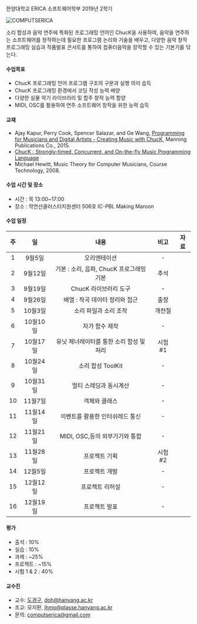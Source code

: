한양대학교 ERICA 소프트웨어학부 2019년 2학기 

![COMPUTSERICA](https://i.imgur.com/3A8uLLH.png)

소리 합성과 음악 연주에 특화된 프로그래밍 언어인 ChucK을 사용하여, 음악을 연주하는 소프트웨어를 창작하는데 필요한 프로그램 논리와 기술을 배우고, 
다양한 음악 창작 프로그래밍 실습과 작품발표 콘서트를 통하여 컴퓨터음악을 창작할 수 있는 기본기를 닦는다. 

#### 수업목표
- ChucK 프로그래밍 언어 프로그램 구조의 구문과 실행 의미 습득
- ChucK 프로그래밍 환경에서 코딩 작성 능력 배양
- 다양한 실물 악기 라이브러리 및 합주 창작 능력 함양
- MIDI, OSC를 활용하여 연주 소프트웨어 창작을 위한 능력 습득

#### 교재
- Ajay Kapur, Perry Cook, Spencer Salazar, and Ge Wang, [Programming for Musicians and Digital Artists - Creating Music with ChucK](https://www.manning.com/books/programming-for-musicians-and-digital-artists), Manning Publications Co., 2015.
- [ChucK : Strongly-timed, Concurrent, and On-the-fly Music Programming Language](https://chuck.cs.princeton.edu/)
- Michael Hewitt, Music Theory for Computer Musicians, Course Technology, 2008.

#### 수업 시간 및 장소
- 시간 : 목 13:00~17:00 
- 장소 : 학연산클러스터지원센터 506호 IC-PBL Making Maroon

#### 수업 일정

| 주 | 일 | 내용 | 비고 | 자료 |
|:----:|:-----:|:-----:|:-----:|:-----:|
|  1  | 9월5일 | 오리엔테이션 | - | |
|  2  | 9월12일 | 기본 : 소리, 음파, ChucK 프로그래밍 기본 | 추석 | |
|  3  | 9월19일 | ChucK 라이브러리 도구 | - | |
|  4  | 9월26일 | 배열 : 작곡 데이터 정리와 접근 | 출장 | |
|  5  | 10월3일 | 소리 파일과 소리 조작 | 개천절 | |
|  6  | 10월10일 | 자가 함수 제작 | - | |
|  7  | 10월17일 | 유닛 제너레이터를 통한 소리 함성 및 처리 | 시험#1 | |
|  8  | 10월24일 | 소리 합성 ToolKit | - | |
|  9  | 10월31일 | 멀티 스레딩과 동시계산 | - | |
|  10 | 11월7일 | 객체와 클래스 | - | |
|  11 | 11월14일 | 이벤트를 활용한 인터쉬레드 통신 | - | |
|  12 | 11월21일 | MIDI, OSC,등의 외부기기와 통합 | - | |
|  13 | 11월28일 | 프로젝트 기획 | 시험#2  | |
|  14 | 12월5일 | 프로젝트 개발 | - | |
|  15 | 12월12일 | 프로젝트 리허설 | - | |
|  16 | 12월19일 | 프로젝트 발표 | - | |


#### 평가
- 출석 : 10%
- 실습 : 10%
- 과제 : ~25%
- 프로젝트 : ~15%
- 시험 1 & 2 : 40%

#### 교수진
- 교수: [도경구](http://softopians.github.io/doggzone), doh@hanyang.ac.kr
- 조교: 모지환, jhmo@plasse.hanyang.ac.kr
- 문의: computserica@gmail.com

